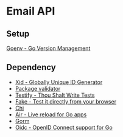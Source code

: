 # Email API

## Setup
[Goenv - Go Version Management](https://github.com/go-nv/goenv)

## Dependency
- [Xid - Globally Unique ID Generator](https://github.com/rs/xid)               <BR/>
- [Package validator](https://github.com/go-playground/validator)               <BR/>
- [Testify - Thou Shalt Write Tests](https://github.com/stretchr/testify)       <BR/>
- [Fake - Test it directly from your browser](https://github.com/jaswdr/faker)  <BR/>
- [Chi](https://github.com/go-chi/chi)                                          <BR/>
- [Air - Live reload for Go apps](https://github.com/cosmtrek/air)              <BR/>
- [Gorm](https://gorm.io/)                                                      <BR/>
- [Oidc - OpenID Connect support for Go](https://github.com/coreos/go-oidc)                                     <BR/>